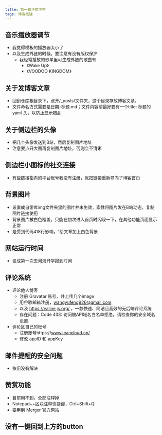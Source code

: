 ```yaml
---
title: 第一篇正式博客
tags: 博客搭建
---
```


## 音乐播放器调节
+ 我觉得模板的播放器太小了
+ 以及生成外链的时候，要注意有没有版权保护
	- 我经常播放的歌单里可生成外链的歌曲有
		* 《Wake Up》
		* 《VOODOO KINGDOM》

## 关于发博客文章
+ 回到仓库根目录下，点开/_posts/文件夹，这个目录存放博客文章。
+ 文件命名方式需要是日期-标题.md；文件内容前最好要有一个title: 标题的 yaml 头，以防止显示错乱

## 关于侧边栏的头像
+ 把几个头像发送到B站，然后复制图片地址
+ 注意要点开大图再复制图片地址，否则会不清晰
	
## 侧边栏小图标的社交连接
+ 有些链接指向的平台账号我没有注册，就把链接重新导向了博客首页
	
## 背景图片
+ 设置成自带库img文件夹里的图片并未生效，索性将图片发在B站动态，复制图片链接使用
+ 背景图片被白色覆盖，只能在初次进入首页时闪现一下，在其他功能页面显示正常
+ 是受到代码418行影响，“给文章加上白色背景
	
## 网站运行时间
+ 设成第一次去河海开学报到时间
	
## 评论系统
+ 评论他人博客
	- 注册 Gravatar 账号，并上传几个image
	- 用谷歌邮箱注册，wangyufeng926@gmail.com
	- 以及 https://valine.js.org/ ，一款快速、简洁且高效的无后端评论系统
	- 存在问题：Code 403: 访问被API域名白名单拒绝，请检查你的安全域名设置.
+ 评论区自己的账号
	- 注册账号https://www.leancloud.cn/
	- 修改 appID 和 appKey
		
## 邮件提醒的安全问题
+ 依旧没有解决
	
## 赞赏功能
+ 目前用不到，全部注释掉
+ Notepad++区块注释快捷键，Ctrl+Shift+Q
+ 要用到 Merger 官方网站
	
## 没有一键回到上方的button
		
		
		
		
		